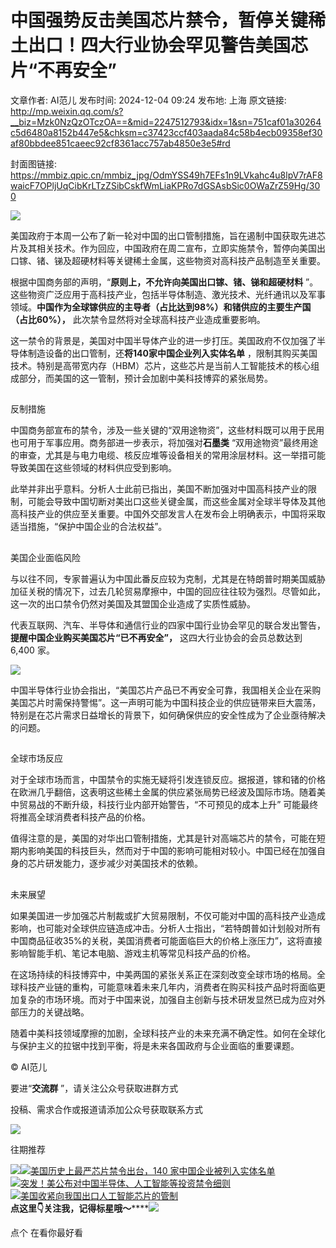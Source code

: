 # 中国强势反击美国芯片禁令，暂停关键稀土出口！四大行业协会罕见警告美国芯片“不再安全”

文章作者: AI范儿
发布时间: 2024-12-04 09:24
发布地: 上海
原文链接: http://mp.weixin.qq.com/s?__biz=Mzk0NzQzOTczOA==&mid=2247512793&idx=1&sn=751caf01a30264c5d6480a8152b447e5&chksm=c37423ccf403aada84c58b4ecb09358ef30af80bbdee851caeec92cf8361acc757ab4850e3e5#rd

封面图链接: https://mmbiz.qpic.cn/mmbiz_jpg/OdmYSS49h7EFs1n9LVkahc4u8lpV7rAF8waicF7OPljUqCibKrLTzZSibCskfWmLiaKPRo7dGSAsbSic0OWaZrZ59Hg/300

![](https://mmbiz.qpic.cn/mmbiz_jpg/OdmYSS49h7EFs1n9LVkahc4u8lpV7rAF2lxqaBKEYB3rlrGBy8m2vrPI6KUH9xc5icGqLbUohtNRibl3AX8aibW8w/640?wx_fmt=jpeg&from=appmsg)

美国政府于本周一公布了新一轮对中国的出口管制措施，旨在遏制中国获取先进芯片及其相关技术。作为回应，中国政府在周二宣布，立即实施禁令，暂停向美国出口镓、锗、锑及超硬材料等关键稀土金属，这些物资对高科技产品制造至关重要。

根据中国商务部的声明，“**原则上，不允许向美国出口镓、锗、锑和超硬材料**
”。这些物资广泛应用于高科技产业，包括半导体制造、激光技术、光纤通讯以及军事领域。**中国作为全球镓供应的主导者（占比达到98%）和锗供应的主要生产国（占比60%），**
此次禁令显然将对全球高科技产业造成重要影响。

这一禁令的背景是，美国对中国半导体产业的进一步打压。美国政府不仅加强了半导体制造设备的出口管制，还**将140家中国企业列入实体名单**
，限制其购买美国技术。特别是高带宽内存（HBM）芯片，这些芯片是当前人工智能技术的核心组成部分，而美国的这一管制，预计会加剧中美科技博弈的紧张局势。

##

反制措施

中国商务部宣布的禁令，涉及一些关键的“双用途物资”，这些材料既可以用于民用也可用于军事应用。商务部进一步表示，将加强对**石墨类**
“双用途物资”最终用途的审查，尤其是与电力电缆、核反应堆等设备相关的常用涂层材料。这一举措可能导致美国在这些领域的材料供应受到影响。

此举并非出乎意料。分析人士此前已指出，美国不断加强对中国高科技产业的限制，可能会导致中国切断对美出口这些关键金属，而这些金属对全球半导体及其他高科技产业的供应至关重要。中国外交部发言人在发布会上明确表示，中国将采取适当措施，“保护中国企业的合法权益”。

##

美国企业面临风险

与以往不同，专家普遍认为中国此番反应较为克制，尤其是在特朗普时期美国威胁加征关税的情况下，过去几轮贸易摩擦中，中国的回应往往较为强烈。尽管如此，这一次的出口禁令仍然对美国及其盟国企业造成了实质性威胁。

代表互联网、汽车、半导体和通信行业的四家中国行业协会罕见的联合发出警告，**提醒中国企业购买美国芯片“已不再安全”，** 这四大行业协会的会员总数达到
6,400 家。

![](https://mmbiz.qpic.cn/mmbiz_jpg/OdmYSS49h7EFs1n9LVkahc4u8lpV7rAFzsm7UNmlFVHAbgl7Nt5UkdDFfB22rZxbI5afKerGspT9MBl2KbCo0g/640?wx_fmt=jpeg&from=appmsg)

中国半导体行业协会指出，“美国芯片产品已不再安全可靠，我国相关企业在采购美国芯片时需保持警惕”。这一声明可能为中国科技企业的供应链带来巨大震荡，特别是在芯片需求日益增长的背景下，如何确保供应的安全性成为了企业亟待解决的问题。

##

全球市场反应

对于全球市场而言，中国禁令的实施无疑将引发连锁反应。据报道，镓和锗的价格在欧洲几乎翻倍，这表明这些稀土金属的供应紧张局势已经波及国际市场。随着美中贸易战的不断升级，科技行业内部开始警告，“不可预见的成本上升”
可能最终将推高全球消费者科技产品的价格。

值得注意的是，美国的对华出口管制措施，尤其是针对高端芯片的禁令，可能在短期内影响美国的科技巨头，然而对于中国的影响可能相对较小。中国已经在加强自身的芯片研发能力，逐步减少对美国技术的依赖。

##

未来展望

如果美国进一步加强芯片制裁或扩大贸易限制，不仅可能对中国的高科技产业造成影响，也可能对全球供应链造成冲击。分析人士指出，“若特朗普如计划般对所有中国商品征收35%的关税，美国消费者可能面临巨大的价格上涨压力”，这将直接影响智能手机、笔记本电脑、游戏主机等常见科技产品的价格。

在这场持续的科技博弈中，中美两国的紧张关系正在深刻改变全球市场的格局。全球科技产业链的重构，可能意味着未来几年内，消费者在购买科技产品时将面临更加复杂的市场环境。而对于中国来说，加强自主创新与技术研发显然已成为应对外部压力的关键战略。

随着中美科技领域摩擦的加剧，全球科技产业的未来充满不确定性。如何在全球化与保护主义的拉锯中找到平衡，将是未来各国政府与企业面临的重要课题。

© AI范儿

要进“**交流群** ”，请关注公众号获取进群方式  

投稿、需求合作或报道请添加公众号获取联系方式

  

![](https://mmbiz.qpic.cn/mmbiz_png/jQ6ug9koOG1xmSfTsV5G7Esfx2kLWrCf3lKiaRqFlcW7hpcbNMe6olqW5xS5bian0jeXVKBRymmDId2tFVT30Law/640?wx_fmt=png)

往期推荐

![](https://mmbiz.qpic.cn/mmbiz_png/dn7MoMtZsWwI0fyvNnc5tekZfIoHf3A7gEgeI06O7dJOQzCGdos3ImQaJAbzkPkuk88ulibbtBXCdgicvZ8ezPYQ/640?wx_fmt=png)[![](https://mmbiz.qpic.cn/mmbiz_jpg/OdmYSS49h7H6Lrdj32iaEicoV5yk3Nlu2Ys1kanr4H6XWMpJlVh1gviaTYhR9cKOLvZKRqymfOnvne2jenSJOOeVA/640?wx_fmt=jpeg)美国历史上最严芯片禁令出台，140
家中国企业被列入实体名单](https://mp.weixin.qq.com/s?__biz=Mzk0NzQzOTczOA==&mid=2247512724&idx=1&sn=c0f1f92bf007d68cde896c3a85ea3684&scene=21#wechat_redirect)  
[![](https://mmbiz.qpic.cn/mmbiz_jpg/OdmYSS49h7HVBvuBlNCGIgnpSX2Bjog9dryna3EtpymaHEkXneFm0a4QVAnlrMnkJjKn2iaAWtchR2TVOvpbYBA/640?wx_fmt=jpeg)突发！美公布对中国半导体、人工智能等投资禁令细则](https://mp.weixin.qq.com/s?__biz=Mzk0NzQzOTczOA==&mid=2247508934&idx=1&sn=599fa32d2fa678c973a728ef3bc6acd7&scene=21#wechat_redirect)  
[![](https://mmbiz.qpic.cn/mmbiz_jpg/OdmYSS49h7Gb65N0OVQJQGeZGUEVYLB2mghstxJFOiccYRiafW3jlPtG7HVj3yJBvaWTmqU3bdqlHZTkCxsKKGug/640?wx_fmt=jpeg)美国收紧向我国出口人工智能芯片的管制](https://mp.weixin.qq.com/s?__biz=Mzk0NzQzOTczOA==&mid=2247497376&idx=1&sn=82a9e2a48238696555afc17eba2baf06&scene=21#wechat_redirect)  
**点这里👇关注我，记得标星哦～******![](https://mmbiz.qpic.cn/mmbiz_png/7mYNibgIry73PaOOvZMtx3j0HKkjnhoMSynVaJVict8XuLgbe9MibOKdd6jcIw8qnWMic8Vw3ylviaxOLlvauFht3Gw/640?from=appmsg&wx_fmt=png)

点个 在看你最好看

  

